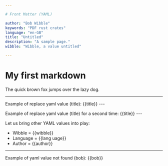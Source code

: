 ```yaml
---

# Front Matter (YAML)

author: "Bob Wibble"
keywords: "PDF rust crates"
language: "en-GB"
title: "Untitled"
description: "A sample page."
wibble: "Wibble, a value untitled"

---
```


# My first markdown

The quick brown fox jumps over the lazy dog.

---

Example of replace yaml value (title): {{title}} ---

Example of replace yaml value (title) for a second time: {{title}} ---

Let us bring other YAML values into play:
* Wibble = {{wibble}}
* Language = {{lang uage}}
* Author = {{author}}

***

Example of yaml value not found (bob): {{bob}}
